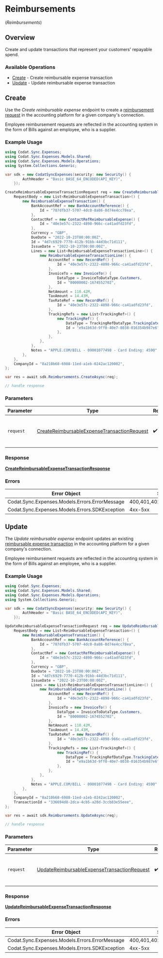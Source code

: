 # Reimbursements
(*Reimbursements*)

## Overview

Create and update transactions that represent your customers' repayable spend.

### Available Operations

* [Create](#create) - Create reimbursable expense transaction
* [Update](#update) - Update reimbursable expense transaction

## Create

Use the *Create reimbursable expense* endpoint to create a [reimbursement request](https://docs.codat.io/sync-for-expenses-api#/schemas/Reimburseable-Expense-Transactions) in the accounting platform for a given company's connection. 

Employee reimbursement requests are reflected in the accounting system in the form of Bills against an employee, who is a supplier.

### Example Usage

```csharp
using Codat.Sync.Expenses;
using Codat.Sync.Expenses.Models.Shared;
using Codat.Sync.Expenses.Models.Operations;
using System.Collections.Generic;

var sdk = new CodatSyncExpenses(security: new Security() {
        AuthHeader = "Basic BASE_64_ENCODED(API_KEY)",
    });

CreateReimbursableExpenseTransactionRequest req = new CreateReimbursableExpenseTransactionRequest() {
    RequestBody = new List<ReimbursableExpenseTransaction>() {
        new ReimbursableExpenseTransaction() {
            BankAccountRef = new BankAccountReference() {
                Id = "787dfb37-5707-4dc0-8a86-8d74e4cc78ea",
            },
            ContactRef = new ContactRefReimbursableExpense() {
                Id = "40e3e57c-2322-4898-966c-ca41adfd23fd",
            },
            Currency = "GBP",
            DueDate = "2022-10-23T00:00:00Z",
            Id = "4d7c6929-7770-412b-91bb-44d3bc71d111",
            IssueDate = "2022-10-23T00:00:00Z",
            Lines = new List<ReimbursableExpenseTransactionLine>() {
                new ReimbursableExpenseTransactionLine() {
                    AccountRef = new RecordRef() {
                        Id = "40e3e57c-2322-4898-966c-ca41adfd23fd",
                    },
                    InvoiceTo = new InvoiceTo() {
                        DataType = InvoiceToDataType.Customers,
                        Id = "80000002-1674552702",
                    },
                    NetAmount = 110.42M,
                    TaxAmount = 14.43M,
                    TaxRateRef = new RecordRef() {
                        Id = "40e3e57c-2322-4898-966c-ca41adfd23fd",
                    },
                    TrackingRefs = new List<TrackingRef>() {
                        new TrackingRef() {
                            DataType = TrackingRefDataType.TrackingCategories,
                            Id = "e9a1b63d-9ff0-40e7-8038-016354b987e6",
                        },
                    },
                },
            },
            Notes = "APPLE.COM/BILL - 09001077498 - Card Ending: 4590",
        },
    },
    CompanyId = "8a210b68-6988-11ed-a1eb-0242ac120002",
};

var res = await sdk.Reimbursements.CreateAsync(req);

// handle response
```

### Parameters

| Parameter                                                                                                             | Type                                                                                                                  | Required                                                                                                              | Description                                                                                                           |
| --------------------------------------------------------------------------------------------------------------------- | --------------------------------------------------------------------------------------------------------------------- | --------------------------------------------------------------------------------------------------------------------- | --------------------------------------------------------------------------------------------------------------------- |
| `request`                                                                                                             | [CreateReimbursableExpenseTransactionRequest](../../Models/Operations/CreateReimbursableExpenseTransactionRequest.md) | :heavy_check_mark:                                                                                                    | The request object to use for the request.                                                                            |


### Response

**[CreateReimbursableExpenseTransactionResponse](../../Models/Operations/CreateReimbursableExpenseTransactionResponse.md)**
### Errors

| Error Object                                   | Status Code                                    | Content Type                                   |
| ---------------------------------------------- | ---------------------------------------------- | ---------------------------------------------- |
| Codat.Sync.Expenses.Models.Errors.ErrorMessage | 400,401,402,403,404,429,500,503                | application/json                               |
| Codat.Sync.Expenses.Models.Errors.SDKException | 4xx-5xx                                        | */*                                            |

## Update

The *Update reimbursable expense* endpoint updates an existing [reimbursable expense transaction](https://docs.codat.io/sync-for-expenses-api#/operations/create-reimbursable-expense-transaction) in the accounting platform for a given company's connection. 

Employee reimbursement requests are reflected in the accounting system in the form of Bills against an employee, who is a supplier.

### Example Usage

```csharp
using Codat.Sync.Expenses;
using Codat.Sync.Expenses.Models.Shared;
using Codat.Sync.Expenses.Models.Operations;
using System.Collections.Generic;

var sdk = new CodatSyncExpenses(security: new Security() {
        AuthHeader = "Basic BASE_64_ENCODED(API_KEY)",
    });

UpdateReimbursableExpenseTransactionRequest req = new UpdateReimbursableExpenseTransactionRequest() {
    RequestBody = new List<ReimbursableExpenseTransaction>() {
        new ReimbursableExpenseTransaction() {
            BankAccountRef = new BankAccountReference() {
                Id = "787dfb37-5707-4dc0-8a86-8d74e4cc78ea",
            },
            ContactRef = new ContactRefReimbursableExpense() {
                Id = "40e3e57c-2322-4898-966c-ca41adfd23fd",
            },
            Currency = "GBP",
            DueDate = "2022-10-23T00:00:00Z",
            Id = "4d7c6929-7770-412b-91bb-44d3bc71d111",
            IssueDate = "2022-10-23T00:00:00Z",
            Lines = new List<ReimbursableExpenseTransactionLine>() {
                new ReimbursableExpenseTransactionLine() {
                    AccountRef = new RecordRef() {
                        Id = "40e3e57c-2322-4898-966c-ca41adfd23fd",
                    },
                    InvoiceTo = new InvoiceTo() {
                        DataType = InvoiceToDataType.Customers,
                        Id = "80000002-1674552702",
                    },
                    NetAmount = 110.42M,
                    TaxAmount = 14.43M,
                    TaxRateRef = new RecordRef() {
                        Id = "40e3e57c-2322-4898-966c-ca41adfd23fd",
                    },
                    TrackingRefs = new List<TrackingRef>() {
                        new TrackingRef() {
                            DataType = TrackingRefDataType.TrackingCategories,
                            Id = "e9a1b63d-9ff0-40e7-8038-016354b987e6",
                        },
                    },
                },
            },
            Notes = "APPLE.COM/BILL - 09001077498 - Card Ending: 4590",
        },
    },
    CompanyId = "8a210b68-6988-11ed-a1eb-0242ac120002",
    TransactionId = "336694d8-2dca-4cb5-a28d-3ccb83e55eee",
};

var res = await sdk.Reimbursements.UpdateAsync(req);

// handle response
```

### Parameters

| Parameter                                                                                                             | Type                                                                                                                  | Required                                                                                                              | Description                                                                                                           |
| --------------------------------------------------------------------------------------------------------------------- | --------------------------------------------------------------------------------------------------------------------- | --------------------------------------------------------------------------------------------------------------------- | --------------------------------------------------------------------------------------------------------------------- |
| `request`                                                                                                             | [UpdateReimbursableExpenseTransactionRequest](../../Models/Operations/UpdateReimbursableExpenseTransactionRequest.md) | :heavy_check_mark:                                                                                                    | The request object to use for the request.                                                                            |


### Response

**[UpdateReimbursableExpenseTransactionResponse](../../Models/Operations/UpdateReimbursableExpenseTransactionResponse.md)**
### Errors

| Error Object                                   | Status Code                                    | Content Type                                   |
| ---------------------------------------------- | ---------------------------------------------- | ---------------------------------------------- |
| Codat.Sync.Expenses.Models.Errors.ErrorMessage | 400,401,402,403,404,429,500,503                | application/json                               |
| Codat.Sync.Expenses.Models.Errors.SDKException | 4xx-5xx                                        | */*                                            |
